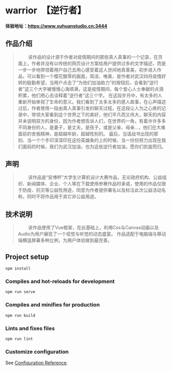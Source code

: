 # warrior&nbsp;&nbsp;【逆行者】
#### 体验地址：https://www.xuhuanstudio.cn:3444

## 作品介绍
>
>&nbsp;&nbsp;&nbsp;&nbsp;&nbsp;&nbsp;&nbsp;&nbsp;该作品的设计源于作者对疫情期间的那些真人真事的一个记录，在页面上，作者并没有以传统的网页设计方案给用户提供过多的文字描述，而是一步一步地带领着用户自己去用心感受着这人世间地真善美，初步进入作品，可以看到一个樱花飘零的画面，简洁、唯美，是作者对武汉四月疫情好转的殷勤希望。当用户点击了”为他们加油助力”的按钮后，会看到“逆行者”这三个大字被慢慢心海填满，这是疫情期间，每个爱心人士奉献的点滴积累，他们用心去诠释着“逆行者”这三个字。
 在这段岁月中，有太多的人重新开始审视了生命的意义。我们看到了太多太多的感人故事，在心声描述过后，作者使用一段由真人真事引发的聊天过程，在这段让人为之心疼的记录中，带领大家看到这个世界之下的美好，他们平凡而又伟大，聊天的内容并未说明双方的身份，因为作者想告诉人们，在世界的一角，有着许许多多不同身份的人，是妻子，是丈夫，是孩子，或是父亲、母亲…，他们在大难面前的舍我精神，是超越年龄，超越性别的。
 最后，当请战书出现的那刻、当一个个手印深深印在这份英雄条约上的时候，当一份份努力出现在我们面前的时候，我们为武汉加油，也为这些逆行者加油，愿你们凯旋而归。

## 声明
>
>&nbsp;&nbsp;&nbsp;&nbsp;&nbsp;&nbsp;&nbsp;&nbsp;该作品是“安博杯”大学生计算机设计大赛作品，无论政府机构、公益组织、新闻媒体、企业、个人等在下载使用参赛作品时承诺，使用的作品仅限于防疫、抗灾等公益性用途，同意为作者提供署名以及标注此次公益活动名称，同时不将作品用于其它非公益用途。

## 技术说明
>
>&nbsp;&nbsp;&nbsp;&nbsp;&nbsp;&nbsp;&nbsp;&nbsp;该作品使用了Vue框架，在此基础上，利用Css与Canvas动画以及Audio为用户展现了一个视觉与听觉的动态盛宴。
 作品适配于电脑端与移动端横竖屏幕多种比例，为用户体验做到最完善。

## Project setup
```
npm install
```

### Compiles and hot-reloads for development
```
npm run serve
```

### Compiles and minifies for production
```
npm run build
```

### Lints and fixes files
```
npm run lint
```

### Customize configuration
See [Configuration Reference](https://cli.vuejs.org/config/).
